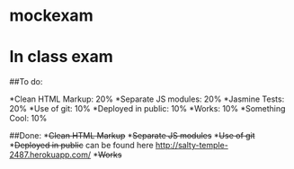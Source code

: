 mockexam
========

# In class exam
##To do:

*Clean HTML Markup: 20%
*Separate JS modules: 20%
*Jasmine Tests: 20%
*Use of git: 10%
*Deployed in public: 10%
*Works: 10%
*Something Cool: 10%

##Done:
*~~Clean HTML Markup~~
*~~Separate JS modules~~
*~~Use of git~~
*~~Deployed in public~~ can be found here http://salty-temple-2487.herokuapp.com/
*~~Works~~

